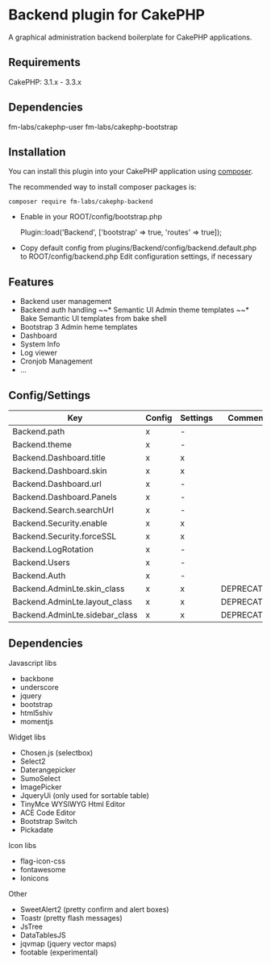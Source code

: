 # Backend plugin for CakePHP

A graphical administration backend boilerplate for CakePHP applications.

## Requirements

CakePHP: 3.1.x - 3.3.x

## Dependencies

fm-labs/cakephp-user
fm-labs/cakephp-bootstrap

## Installation

You can install this plugin into your CakePHP application using [composer](http://getcomposer.org).

The recommended way to install composer packages is:

```
composer require fm-labs/cakephp-backend
```

- Enable in your ROOT/config/bootstrap.php

    Plugin::load('Backend', ['bootstrap' => true, 'routes' => true]);


- Copy default config from plugins/Backend/config/backend.default.php to ROOT/config/backend.php
    Edit configuration settings, if necessary


## Features

* Backend user management
* Backend auth handling
~~* Semantic UI Admin theme templates
~~* Bake Semantic UI templates from bake shell
* Bootstrap 3 Admin heme templates
* Dashboard
* System Info
* Log viewer
* Cronjob Management
* ...

## Config/Settings

| Key  | Config | Settings | Comment
|---|---|---|---|
|  Backend.path | x | - | |
|  Backend.theme | x | - | |
|  Backend.Dashboard.title | x | x | |
|  Backend.Dashboard.skin | x | x | |
|  Backend.Dashboard.url | x | - | |
|  Backend.Dashboard.Panels | x | - | |
|  Backend.Search.searchUrl | x | - | |
|  Backend.Security.enable | x | x | |
|  Backend.Security.forceSSL | x | x | |
|  Backend.LogRotation | x | - | |
|  Backend.Users | x | - | |
|  Backend.Auth | x | - | |
|  Backend.AdminLte.skin_class | x | x |DEPRECATED|
|  Backend.AdminLte.layout_class | x | x |DEPRECATED|
|  Backend.AdminLte.sidebar_class | x | x |DEPRECATED|


## Dependencies

Javascript libs

* backbone
* underscore
* jquery
* bootstrap
* html5shiv
* momentjs

Widget libs

* Chosen.js (selectbox)
* Select2
* Daterangepicker
* SumoSelect
* ImagePicker
* JqueryUi (only used for sortable table)
* TinyMce WYSIWYG Html Editor
* ACE Code Editor
* Bootstrap Switch
* Pickadate

Icon libs

* flag-icon-css
* fontawesome
* Ionicons

Other

* SweetAlert2 (pretty confirm and alert boxes)
* Toastr (pretty flash messages)
* JsTree
* DataTablesJS
* jqvmap (jquery vector maps)
* footable (experimental)